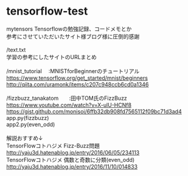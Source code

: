 # tensorflow-test
mytensors
Tensorflowの勉強記録、コードメモとか<br>
参考にさせていただいたサイト様ブログ様に圧倒的感謝<br>
<br>
/text.txt<br>
  学習の参考にしたサイトのURLまとめ<br>
<br>
/mnist_tutorial　 :MNISTforBeginnerのチュートリアル<br>
  https://www.tensorflow.org/get_started/mnist/beginners<br>
  http://qiita.com/uramonk/items/c207c948ccb6cd0a1346<br>
<br>
/fizzbuzz_tanakatom　　:田中TOM氏のFizzBuzz<br>
  https://www.youtube.com/watch?v=X-ulU-HCNf8<br>
  https://gist.github.com/monisoi/6ffb32db908fd7565112f09bc71d3ad4<br>
  app.py(fizzbuzz)<br>
  app2.py(even_odd)<br>
  <br>
  解説おすすめ↓<br>
  TensorFlowコトハジメ Fizz-Buzz問題<br>
  http://yaju3d.hatenablog.jp/entry/2016/06/05/234113<br>
  TensorFlowコトハジメ 偶数と奇数に分類(even_odd)<br>
  http://yaju3d.hatenablog.jp/entry/2016/11/10/014833<br>
